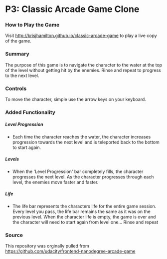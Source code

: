 # P3:  Classic Arcade Game Clone



### How to Play the Game

Visit http://krisjhamilton.github.io/classic-arcade-game to play a live copy of the game.


### Summary

The purpose of this game is to navigate the character to the water at the top of the level without getting hit by the enemies. Rinse and repeat to progress to the next level.


### Controls
To move the character, simple use the arrow keys on your keyboard.


### Added Functionality

##### Level Progression
* Each time the character reaches the water, the character increases progression towards the next level and is teleported back to the bottom to start again.

##### Levels
* When the 'Level Progression' bar completely fills, the character progresses the next level. As the character progresses through each level, the enemies move faster and faster.

##### Life
* The life bar represents the characters life for the entire game session. Every level you pass, the life bar remains the same as it was on the previous level. When the character life is empty, the game is over and the character will need to start again from level one... Rinse and repeat

### Source

This repository was orginally pulled from https://github.com/udacity/frontend-nanodegree-arcade-game
